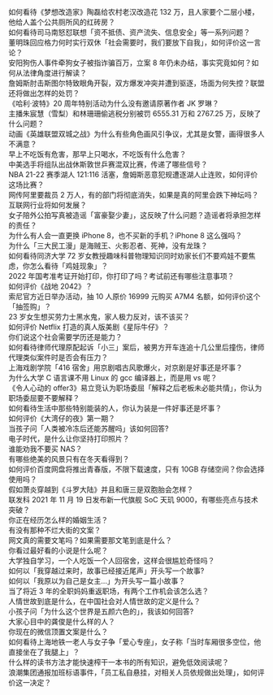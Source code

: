如何看待《梦想改造家》陶磊给农村老汉改造花 132 万，且人家要个二层小楼，他给人盖个公共厕所风的红砖房？  
如何看待司马南怒怼联想「资不抵债、资产流失、信息安全」等一系列问题？  
董明珠回应格力何时实行双休「社会需要时，我们要放下自我」，如何评价这一言论？  
安阳狗伤人事件牵狗女子被指诈骗百万，立案 8 年仍未办结，事实究竟如何？如何从法律角度进行解读？  
詹姆斯肘击斯图尔特致眼角开裂，双方爆发冲突并遭到驱逐，场面为何失控？联盟还将做出怎样的处罚？  
《哈利·波特》20 周年特别活动为什么没有邀请原著作者 JK 罗琳？  
主播朱宸慧（雪梨）和林珊珊偷逃税分别被罚 6555.31 万和 2767.25 万，反映了什么问题？  
动画《英雄联盟双城之战》为什么有些角色画风引争议，尤其是女警，画得很多人不满意？  
早上不吃饭有危害，那早上只喝水，不吃饭有什么危害？  
中美选手将组队出战休斯敦世乒赛混双比赛，传递了哪些信号？  
NBA 21-22 赛季湖人 121:116 活塞，詹姆斯恶意犯规遭逐湖人止连败，如何评价这场比赛？  
网传阿里要裁员 2 万人，有的部门将彻底消失，如果是真的阿里会跌下神坛吗？互联网行业将如何发展？  
女子陪外公拍写真被造谣「富豪娶少妻」，这反映了什么问题？造谣者将承担怎样的责任？  
为什么有人会一直更换 iPhone 8，也不买新的手机？iPhone 8 这么强吗？  
为什么「三大民工漫」是海贼王、火影忍者、死神，没有龙珠？  
如何看待同济大学 72 岁女教授趣味科普物理知识同时劝家长们不要鸡娃不要焦虑，你怎么看待「鸡娃现象」？  
2022 年国考准考证开始打印，你打印了吗？考试前还有哪些注意事项？  
如何评价《战地 2042》？  
索尼官方近日举办活动，抽 10 人原价 16999 元购买 A7M4 名额，如何评价这个「抽签购」？  
23 岁女生想买劳力士黑水鬼，家人极力反对，该不该买？  
如何评价 Netflix 打造的真人版美剧《星际牛仔》？  
你们说这个社会需要学历还是能力？  
如何看待律师代理原配起诉「小三」案后，被男方开车连追十几公里后撞伤，律师代理类似案件时是否会有压力？  
上海戏剧学院「416 宿舍」用京剧唱古风歌爆火，对京剧是好事还是坏事？  
为什么大学 C 语言课不用 Linux 的 gcc 编译器上，而是用 vs 呢？  
《令人心动的 offer3》易立竞认为职场委屈「解释之后老板未必能共情」，你认为职场委屈要不要解释？  
如何看待生活中那些特别能装的人，你认为装是一件好事还是坏事？  
如何评价《大湾仔的夜》第一期？  
当孩子问「人类被冷冻后还能苏醒吗」该如何回答?  
电子时代，是什么让你坚持打印照片？  
谁能劝我不要买 NAS？  
有哪些绝美的风景只有在冬天看得到？  
如何评价百度网盘将推出青春版，不限下载速度，只有 10GB 存储空间？你会选择使用吗？  
假如萧炎穿越到《斗罗大陆》并且和唐三是双胞胎会怎样？  
联发科 2021 年 11 月 19 日发布新一代旗舰 SoC 天玑 9000，有哪些亮点与技术突破？  
你正在经历怎么样的婚姻生活？  
有没有那种不烂大街的文案？  
网文真的需要文笔吗？如果需要那文笔到底是什么？  
你看过最好看的小说是什么呢？  
大学独自学习，一个人吃饭一个人回宿舍，这样会很尴尬奇怪吗？  
如何以「我穿越过来时，故事已经接近尾声」开头写一个故事?  
如何以「我原以为自己是女主…」为开头写一篇小故事？  
当了将近 3 年的全职妈妈重返职场，有两个工作机会该怎么选？  
人情世故到底是什么，在中国社会对人情世故的定义是什么？  
小孩子问「为什么这个世界是五颜六色的」，我该如何回答?  
大家心目中的龚俊是什么样的人？  
你现在的微信顶置文案是什么？  
如何看待上海地铁一老人与女子争「爱心专座」，女子称「当时车厢很多空位，他直接坐在了我腿上」？  
什么样的读书方法才能快速榨干一本书的所有知识，避免低效阅读呢？  
浪潮集团通报加班标语事件，「员工私自悬挂，对相关人员依规做出处理」，如何评价这一决定？  
